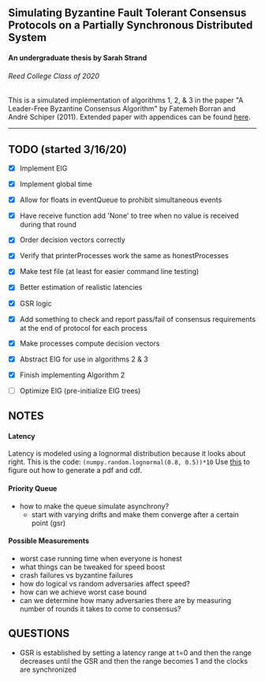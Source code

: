 ## Simulating Byzantine Fault Tolerant Consensus Protocols on a Partially Synchronous Distributed System
#### An undergraduate thesis by Sarah Strand
###### Reed College Class of 2020

This is a simulated implementation of algorithms 1, 2, & 3 in the paper "A Leader-Free Byzantine Consensus Algorithm" by Fatemeh Borran and André Schiper (2011). Extended paper with appendices can be found [here](http://citeseerx.ist.psu.edu/viewdoc/download?doi=10.1.1.178.4470&rep=rep1&type=pdf "A Leader-Free Byzantine Consensus Algorithm").
______

## TODO (started 3/16/20)
- [x] Implement EIG
- [x] Implement global time
- [x] Allow for floats in eventQueue to prohibit simultaneous events
- [x] Have receive function add 'None' to tree when no value is received during that round
- [x] Order decision vectors correctly
- [x] Verify that printerProcesses work the same as honestProcesses
- [x] Make test file (at least for easier command line testing)
- [x] Better estimation of realistic latencies
- [x] GSR logic
- [x] Add something to check and report pass/fail of consensus requirements at the end of protocol for each process
- [x] Make processes compute decision vectors
- [x] Abstract EIG for use in algorithms 2 & 3
- [x] Finish implementing Algorithm 2
- [ ] Optimize EIG (pre-initialize EIG trees)


## NOTES

#### Latency
Latency is modeled using a lognormal distribution because it looks about right. This is the code:
`(numpy.random.lognormal(0.8, 0.5))*10`
Use  [this](https://stackoverflow.com/questions/8870982/how-do-i-get-a-lognormal-distribution-in-python-with-mu-and-sigma "stackoverflow on how to plot this thing") to figure out how to generate a pdf and cdf.

#### Priority Queue
* how to make the queue simulate asynchrony?
    - start with varying drifts and make them converge after a certain point (gsr)


#### Possible Measurements
* worst case running time when everyone is honest
* what things can be tweaked for speed boost
* crash failures vs byzantine failures
* how do logical vs random adversaries affect speed?
* how can we achieve worst case bound
* can we determine how many adversaries there are by measuring number of rounds it takes to come to consensus?
     
     
## QUESTIONS
* GSR is established by setting a latency range at t=0 and then the range decreases until the GSR and then the range becomes 1 and the clocks are synchronized





